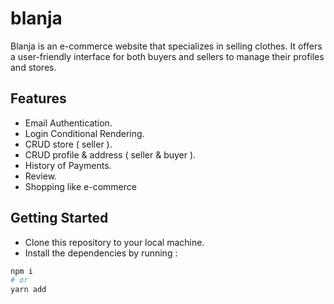# **blanja**

Blanja is an e-commerce website that specializes in selling clothes. It offers a user-friendly interface for both buyers and sellers to manage their profiles and stores. 

## **Features**  

- Email Authentication.
- Login Conditional Rendering.
- CRUD store ( seller ).
- CRUD profile & address ( seller & buyer ).
- History of Payments.
- Review.
- Shopping like e-commerce

## **Getting Started**

- Clone this repository to your local machine.
- Install the dependencies by running :

```bash
npm i
# or
yarn add
```

